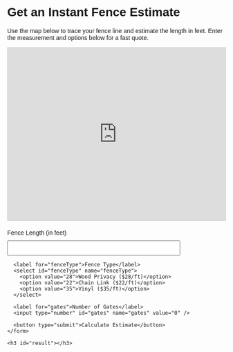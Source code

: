 <!DOCTYPE html>
<html lang="en">
<head>
  <meta charset="UTF-8" />
  <meta name="viewport" content="width=device-width, initial-scale=1.0" />
  <title>Instant Fence Estimate</title>
  <style>
    body { font-family: Arial, sans-serif; padding: 20px; }
    iframe { width: 100%; height: 400px; border: 1px solid #ccc; }
    .form-section { margin-top: 20px; }
    input, select, button { display: block; margin: 10px 0; padding: 8px; width: 100%; max-width: 400px; }
  </style>
</head>
<body>
  <h1>Get an Instant Fence Estimate</h1>
  <p>Use the map below to trace your fence line and estimate the length in feet. Enter the measurement and options below for a fast quote.</p>

  <!-- Embed a free map measuring tool -->
  <iframe src="https://www.mapdevelopers.com/draw-circle-tool.php"></iframe>

  <div class="form-section">
    <form id="estimateForm">
      <label for="length">Fence Length (in feet)</label>
      <input type="number" id="length" name="length" required />

      <label for="fenceType">Fence Type</label>
      <select id="fenceType" name="fenceType">
        <option value="28">Wood Privacy ($28/ft)</option>
        <option value="22">Chain Link ($22/ft)</option>
        <option value="35">Vinyl ($35/ft)</option>
      </select>

      <label for="gates">Number of Gates</label>
      <input type="number" id="gates" name="gates" value="0" />

      <button type="submit">Calculate Estimate</button>
    </form>

    <h3 id="result"></h3>
  </div>

  <script>
    const form = document.getElementById("estimateForm");
    const result = document.getElementById("result");

    form.addEventListener("submit", function (e) {
      e.preventDefault();

      const length = parseFloat(document.getElementById("length").value);
      const rate = parseFloat(document.getElementById("fenceType").value);
      const gates = parseInt(document.getElementById("gates").value);

      const fenceCost = length * rate;
      const gateCost = gates * 250; // Flat $250 per gate
      const total = fenceCost + gateCost;

      result.textContent = `Estimated Price: $${total.toLocaleString()}`;
    });
  </script>
</body>
</html>

